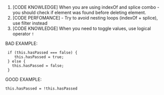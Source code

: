 1. [CODE KNOWLEDGE] When you are using indexOf and splice combo - you should check if element was found before deleting element.
2. [CODE PERFOMANCE] - Try to avoid nesting loops (indexOf + splice), use filter instead
3. [CODE KNOWLEDGE] When you need to toggle values, use logical operator `!`

BAD EXAMPLE: 
```
 if (this.hasPassed === false) {
    this.hasPassed = true;
 } else {
   this.hasPassed = false;
 }
```

GOOD EXAMPLE:
```
this.hasPassed = !this.hasPassed
```
